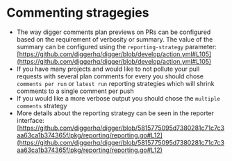 # Commenting stragegies

* The way digger comments plan previews on PRs can be configured based on the requirement of verbosity or summary. The value of the summary can be configured using the `reporting-strategy` parameter: [https://github.com/diggerhq/digger/blob/develop/action.yml#L105](https://github.com/diggerhq/digger/blob/develop/action.yml#L105)
* If you have many projects and would like to not pollute your pull requests with several plan comments for every you should chose `comments per run` or `latest run` reporting strategies which will shrink comments to a single comment per push
* If you would like a more verbose output you should chose the `multiple comments` strategy
* More details about the reporting strategy can be seen in the reporter interface: [https://github.com/diggerhq/digger/blob/5815775095d7380281c71c7c3aa63ca1b374365f/pkg/reporting/reporting.go#L12](https://github.com/diggerhq/digger/blob/5815775095d7380281c71c7c3aa63ca1b374365f/pkg/reporting/reporting.go#L12)

